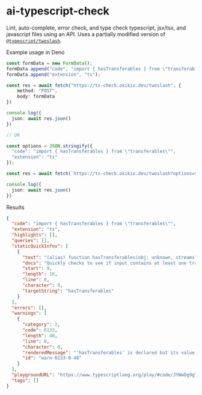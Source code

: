 # ai-typescript-check

Lint, auto-complete, error check, and type check typescript, jsx/tsx, and javascript files using an API.
Uses a partially modified version of [`@typescript/twoslash`](https://shikijs.github.io/twoslash/).

Example usage in Deno

```ts
const formData = new FormData();
formData.append("code", "import { hasTransferables } from \"transferables\"")
formData.append("extension", "ts");

const res = await fetch("https://ts-check.okikio.dev/twoslash", {
    method: "POST",
    body: formData
})

console.log({
  json: await res.json()
})

// OR

const options = JSON.stringify({
  "code": "import { hasTransferables } from \"transferables\"",
  "extension": "ts"
});

const res = await fetch(`https://ts-check.okikio.dev/twoslash?options=${options}`)

console.log({
  json: await res.json()
})
```

Results

```json
{
  "code": "import { hasTransferables } from \"transferables\"",
  "extension": "ts",
  "highlights": [],
  "queries": [],
  "staticQuickInfos": [
    {
      "text": "(alias) function hasTransferables(obj: unknown, streams?: boolean, maxCount?: number): boolean\nimport hasTransferables",
      "docs": "Quickly checks to see if input contains at least one transferable object, up to a max number of iterations\nThanks @aaorris for the help optimizing perf.",
      "start": 9,
      "length": 16,
      "line": 0,
      "character": 9,
      "targetString": "hasTransferables"
    }
  ],
  "errors": [],
  "warnings": [
    {
      "category": 2,
      "code": 6133,
      "length": 48,
      "line": 0,
      "character": 0,
      "renderedMessage": "'hasTransferables' is declared but its value is never read.",
      "id": "warn-6133-0-48"
    }
  ],
  "playgroundURL": "https://www.typescriptlang.org/play/#code/JYWwDg9gTgLgBAbzgCwIYGcAqVUDt0BmApjgEYA2R6cAvnAVBCHAEQw77FmXotA",
  "tags": []
}
```
